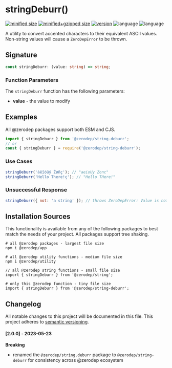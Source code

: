 # stringDeburr()

[![minified size](https://img.shields.io/bundlephobia/min/@zerodep/string-deburr?style=flat-square&color=blue)](https://bundlephobia.com/package/@zerodep/string-deburr)
[![minified+gzipped size](https://img.shields.io/bundlephobia/minzip/@zerodep/string-deburr?style=flat-square&color=blue)](https://bundlephobia.com/package/@zerodep/string-deburr)
[![version](https://img.shields.io/npm/v/@zerodep/string-deburr?style=flat-square&color=blue)](https://www.npmjs.com/package/@zerodep/string-deburr)
![language](https://img.shields.io/github/languages/top/cdepage/zerodep?style=flat-square)
![language](https://img.shields.io/badge/types-included-blue?style=flat-square)

A utility to convert accented characters to their equivalent ASCII values. Non-string values will cause a `ZeroDepError` to be thrown.

## Signature

```typescript
const stringDeburr: (value: string) => string;
```

### Function Parameters

The `stringDeburr` function has the following parameters:

- **value** - the value to modify

## Examples

All @zerodep packages support both ESM and CJS.

```javascript
import { stringDeburr } from '@zerodep/string-deburr';
// or
const { stringDeburr } = require('@zerodep/string-deburr');
```

### Use Cases

```javascript
stringDeburr('àëîóüý Žøñç'); // "aeioUy Zonc"
stringDeburr('Hello There!ç'); // "Hello THere!"
```

### Unsuccessful Response

```javascript
stringDeburr({ not: 'a string' }); // throws ZeroDepError: Value is not a string
```

## Installation Sources

This functionality is available from any of the following packages to best match the needs of your project. All packages support tree shaking.

```shell
# all @zerodep packages - largest file size
npm i @zerodep/app

# all @zerodep utility functions - medium file size
npm i @zerodep/utility

// all @zerodep string functions - small file size
import { stringDeburr } from '@zerodep/string';

# only this @zerodep function - tiny file size
import { stringDeburr } from '@zerodep/string-deburr';
```

## Changelog

All notable changes to this project will be documented in this file. This project adheres to [semantic versioning](https://semver.org/spec/v2.0.0.html).

#### [2.0.0] - 2023-05-23

**Breaking**

- renamed the `@zerodep/string.deburr` package to `@zerodep/string-deburr` for consistency across @zerodep ecosystem
